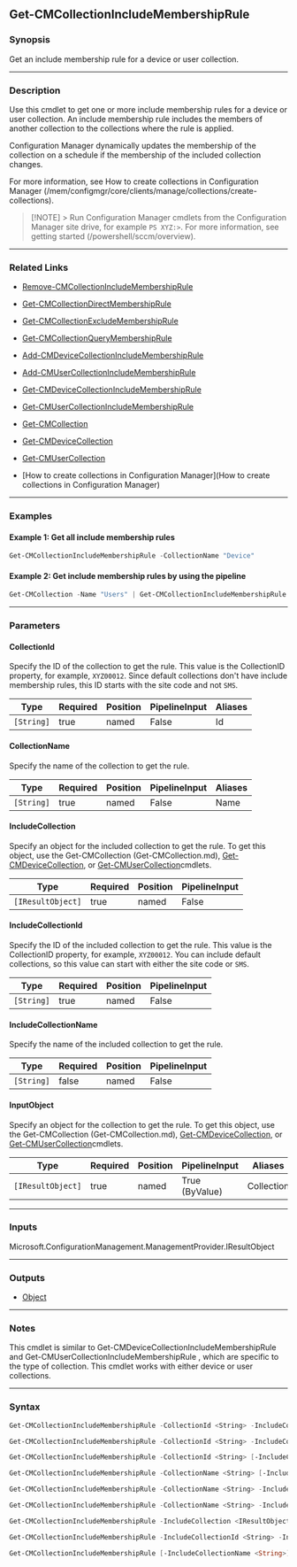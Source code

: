 Get-CMCollectionIncludeMembershipRule
-------------------------------------




### Synopsis
Get an include membership rule for a device or user collection.



---


### Description

Use this cmdlet to get one or more include membership rules for a device or user collection. An include membership rule includes the members of another collection to the collections where the rule is applied.



Configuration Manager dynamically updates the membership of the collection on a schedule if the membership of the included collection changes.



For more information, see How to create collections in Configuration Manager (/mem/configmgr/core/clients/manage/collections/create-collections).



> [!NOTE] > Run Configuration Manager cmdlets from the Configuration Manager site drive, for example `PS XYZ:>`. For more information, see getting started (/powershell/sccm/overview).



---


### Related Links
* [Remove-CMCollectionIncludeMembershipRule](Remove-CMCollectionIncludeMembershipRule)



* [Get-CMCollectionDirectMembershipRule](Get-CMCollectionDirectMembershipRule)



* [Get-CMCollectionExcludeMembershipRule](Get-CMCollectionExcludeMembershipRule)



* [Get-CMCollectionQueryMembershipRule](Get-CMCollectionQueryMembershipRule)



* [Add-CMDeviceCollectionIncludeMembershipRule](Add-CMDeviceCollectionIncludeMembershipRule)



* [Add-CMUserCollectionIncludeMembershipRule](Add-CMUserCollectionIncludeMembershipRule)



* [Get-CMDeviceCollectionIncludeMembershipRule](Get-CMDeviceCollectionIncludeMembershipRule)



* [Get-CMUserCollectionIncludeMembershipRule](Get-CMUserCollectionIncludeMembershipRule)



* [Get-CMCollection](Get-CMCollection)



* [Get-CMDeviceCollection](Get-CMDeviceCollection)



* [Get-CMUserCollection](Get-CMUserCollection)



* [How to create collections in Configuration Manager](How to create collections in Configuration Manager)





---


### Examples
#### Example 1: Get all include membership rules
```PowerShell
Get-CMCollectionIncludeMembershipRule -CollectionName "Device"
```

#### Example 2: Get include membership rules by using the pipeline
```PowerShell
Get-CMCollection -Name "Users" | Get-CMCollectionIncludeMembershipRule
```



---


### Parameters
#### **CollectionId**

Specify the ID of the collection to get the rule. This value is the CollectionID property, for example, `XYZ00012`. Since default collections don't have include membership rules, this ID starts with the site code and not `SMS`.






|Type      |Required|Position|PipelineInput|Aliases|
|----------|--------|--------|-------------|-------|
|`[String]`|true    |named   |False        |Id     |



#### **CollectionName**

Specify the name of the collection to get the rule.






|Type      |Required|Position|PipelineInput|Aliases|
|----------|--------|--------|-------------|-------|
|`[String]`|true    |named   |False        |Name   |



#### **IncludeCollection**

Specify an object for the included collection to get the rule. To get this object, use the Get-CMCollection (Get-CMCollection.md), [Get-CMDeviceCollection](Get-CMDeviceCollection.md), or [Get-CMUserCollection](Get-CMUserCollection.md)cmdlets.






|Type             |Required|Position|PipelineInput|
|-----------------|--------|--------|-------------|
|`[IResultObject]`|true    |named   |False        |



#### **IncludeCollectionId**

Specify the ID of the included collection to get the rule. This value is the CollectionID property, for example, `XYZ00012`. You can include default collections, so this value can start with either the site code or `SMS`.






|Type      |Required|Position|PipelineInput|
|----------|--------|--------|-------------|
|`[String]`|true    |named   |False        |



#### **IncludeCollectionName**

Specify the name of the included collection to get the rule.






|Type      |Required|Position|PipelineInput|
|----------|--------|--------|-------------|
|`[String]`|false   |named   |False        |



#### **InputObject**

Specify an object for the collection to get the rule. To get this object, use the Get-CMCollection (Get-CMCollection.md), [Get-CMDeviceCollection](Get-CMDeviceCollection.md), or [Get-CMUserCollection](Get-CMUserCollection.md)cmdlets.






|Type             |Required|Position|PipelineInput |Aliases   |
|-----------------|--------|--------|--------------|----------|
|`[IResultObject]`|true    |named   |True (ByValue)|Collection|





---


### Inputs
Microsoft.ConfigurationManagement.ManagementProvider.IResultObject





---


### Outputs
* [Object](https://learn.microsoft.com/en-us/dotnet/api/System.Object)






---


### Notes
This cmdlet is similar to Get-CMDeviceCollectionIncludeMembershipRule and Get-CMUserCollectionIncludeMembershipRule , which are specific to the type of collection. This cmdlet works with either device or user collections.



---


### Syntax
```PowerShell
Get-CMCollectionIncludeMembershipRule -CollectionId <String> -IncludeCollection <IResultObject> [<CommonParameters>]
```
```PowerShell
Get-CMCollectionIncludeMembershipRule -CollectionId <String> -IncludeCollectionId <String> [<CommonParameters>]
```
```PowerShell
Get-CMCollectionIncludeMembershipRule -CollectionId <String> [-IncludeCollectionName <String>] [<CommonParameters>]
```
```PowerShell
Get-CMCollectionIncludeMembershipRule -CollectionName <String> [-IncludeCollectionName <String>] [<CommonParameters>]
```
```PowerShell
Get-CMCollectionIncludeMembershipRule -CollectionName <String> -IncludeCollection <IResultObject> [<CommonParameters>]
```
```PowerShell
Get-CMCollectionIncludeMembershipRule -CollectionName <String> -IncludeCollectionId <String> [<CommonParameters>]
```
```PowerShell
Get-CMCollectionIncludeMembershipRule -IncludeCollection <IResultObject> -InputObject <IResultObject> [<CommonParameters>]
```
```PowerShell
Get-CMCollectionIncludeMembershipRule -IncludeCollectionId <String> -InputObject <IResultObject> [<CommonParameters>]
```
```PowerShell
Get-CMCollectionIncludeMembershipRule [-IncludeCollectionName <String>] -InputObject <IResultObject> [<CommonParameters>]
```
